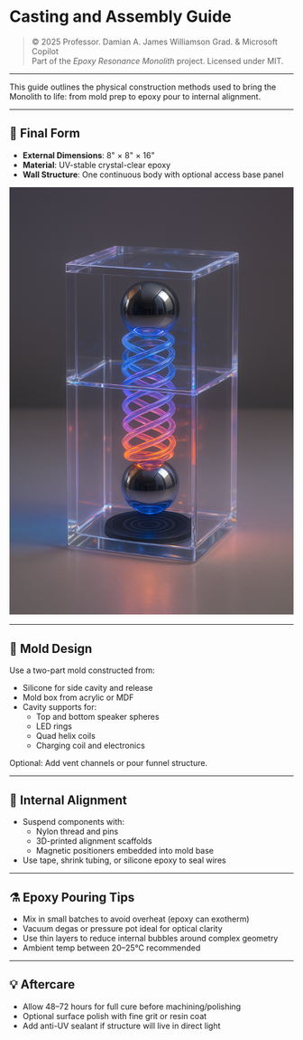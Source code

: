 # Casting and Assembly Guide

> © 2025 Professor. Damian A. James Williamson Grad. & Microsoft Copilot  
> Part of the *Epoxy Resonance Monolith* project. Licensed under MIT.

---

This guide outlines the physical construction methods used to bring the Monolith to life: from mold prep to epoxy pour to internal alignment.

---

## 📏 Final Form

- **External Dimensions**: 8" × 8" × 16"
- **Material**: UV-stable crystal-clear epoxy
- **Wall Structure**: One continuous body with optional access base panel

![Cube Render](Copilot_20250706_083726.png)

---

## 🧱 Mold Design

Use a two-part mold constructed from:
- Silicone for side cavity and release
- Mold box from acrylic or MDF
- Cavity supports for:
  - Top and bottom speaker spheres
  - LED rings
  - Quad helix coils
  - Charging coil and electronics

Optional: Add vent channels or pour funnel structure.

---

## 🧲 Internal Alignment

- Suspend components with:
  - Nylon thread and pins
  - 3D-printed alignment scaffolds
  - Magnetic positioners embedded into mold base
- Use tape, shrink tubing, or silicone epoxy to seal wires

---

## ⚗️ Epoxy Pouring Tips

- Mix in small batches to avoid overheat (epoxy can exotherm)
- Vacuum degas or pressure pot ideal for optical clarity
- Use thin layers to reduce internal bubbles around complex geometry
- Ambient temp between 20–25°C recommended

---

## 💡 Aftercare

- Allow 48–72 hours for full cure before machining/polishing
- Optional surface polish with fine grit or resin coat
- Add anti-UV sealant if structure will live in direct light
